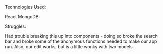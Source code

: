 Technologies Used:

React
MongoDB

Struggles:

Had trouble breaking this up into components - doing so broke the search bar and broke some of the anonymous functions needed to make our app run. Also, our edit works, but is a little wonky with two models.
